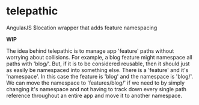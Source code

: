 telepathic
==========

AngularJS $location wrapper that adds feature namespacing

**WIP**

The idea behind telepathic is to manage app 'feature' paths without worrying about collisions.  For example, a blog feature might namespace all paths with 'blog/'.  But, if it is to be considered reusable, then
it should just as easily be namespaced into something else.  There is a 'feature' and it's 'namespace'.  In this
case the feature is 'blog' and the namespace is 'blog/'.  We can move the namespace to 'features/blog/' if we need to by simply changing it's namespace and not having to track down every single path reference throughout an entire app and move it to another namespace.

